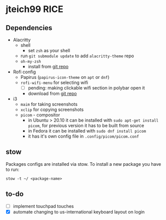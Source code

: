 # jteich99 RICE

## Dependencies
- Alacritty
    - shell 
        - set `zsh` as your shell
    - run `git submodule update` to add `alacritty-theme` repo
    - `oh-my-zsh`
        - install from [git repo](https://github.com/ohmyzsh/ohmyzsh)
- Rofi config
    - Papirus (`papirus-icon-theme` on `apt` or `dnf`)
    - `rofi-wifi-menu` for selecting wifi
        - [ ] pending: making clickable wifi section in polybar open it
        - download from [git repo](https://github.com/ericmurphyxyz/rofi-wifi-menu)
- i3
    - `maim` for taking screenshots
    - `xclip` for copying screenshots
    - `picom` - compositor
        - in Ubuntu > 20.10 it can be installed with `sudo apt-get install picom`, for previous version it has to be built from source
        - in Fedora it can be installed with `sudo dnf install picom`
        - it has it's own config file in `.config/picom/picom.conf`

## stow
Packages configs are installed via stow. To install a new package you have to run:
```shell
stow -t ~/ <package-name>
```

## to-do
- [ ] implement touchpad touches
- [x] automate changing to us-international keyboard layout on login
